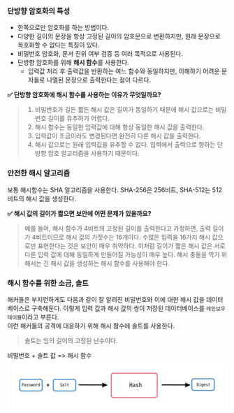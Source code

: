 ### 단방향 암호화의 특성
- 한쪽으로만 암호화를 하는 방법이다.
- 다양한 길이의 문장을 항상 고정된 길이의 암호문으로 변환하지만, 원래 문장으로 복호화할 수 없다는 특징이 있다.
- 비밀번호 암호화, 문서 진위 여부 검증 등 여러 목적으로 사용된다.
- 단방향 암호화를 위해 **해시 함수**를 사용한다.
  - 입력값 처리 후 출력값을 반환하는 여느 함수와 동일하지만, 이해하기 어려운 문자들로 나열된 문장으로 출력한다는 점이 다르다.

**✅ 단방향 암호화에 해시 함수를 사용하는 이유가 무엇일까요?**
> 1. 비밀번호가 길든 짧든 해시 값은 길이가 동일하기 때문에 해시 값으로는 비밀번호 길이를 유추하기 어렵다. 
> 2. 해시 함수는 동일한 입력값에 대해 항상 동일한 해시 값을 출력한다.
> 3. 입력값이 조금이라도 변경된다면 완전히 다른 해시 값을 출력한다. 
> 4. 해시 값으로는 원래 입력값을 유추할 수 없다. 입력에서 출력으로 향하는 단방향 암호 알고리즘을 사용하기 때문이다.

### 안전한 해시 알고리즘
보통 해시함수는 SHA 알고리즘을 사용한다. SHA-256은 256비트, SHA-512는 512비트의 해시 값을 생성한다. 

**✅ 해시 값의 길이가 짧으면 보안에 어떤 문제가 있을까요?**
> 예를 들어, 해시 함수가 4비트의 고정된 길이를 출력한다고 가정하면, 출력 길이가 4비트이므로 해시 값의 가짓수는 16개이다. 수많은 입력을 16가지 해시 값으로만 표현한다는 것은 보안이 매우 취약하다. 이처럼 길이가 짧은 해시 값은 서로 다른 입력 값에 대해 동일하게 만들어질 가능성이 매우 높다. 해시 충돌을 막기 위해서는 긴 해시 값을 생성하는 해시 함수를 사용해야 한다.

### 해시 함수를 위한 소금, 솔트
해커들은 부지런하게도 다음과 같이 잘 알려진 비밀번호와 이에 대한 해시 값을 데이터베이스로 구축해둔다. 이렇게 입력 값과 해시 값의 쌍이 저장된 데이터베이스를 `레인보우 테이블`이라고 부른다.  
이런 해커들의 공격에 대응하기 위해 해시 함수에 솔트를 사용한다.
> 솔트는 임의 길이의 고정된 난수이다.

비밀번호 + 솔트 값 => 해시 함수
![img.png](assets/images/img.png)